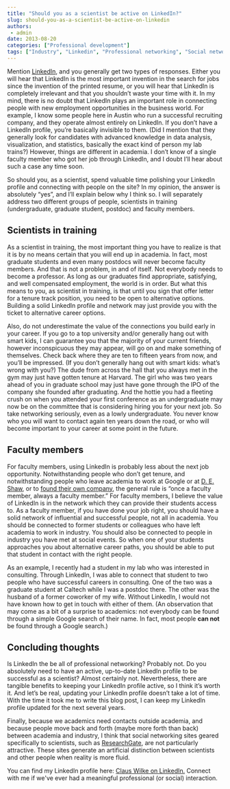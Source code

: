 ```yaml
---
title: "Should you as a scientist be active on LinkedIn?"
slug: should-you-as-a-scientist-be-active-on-linkedin
authors:
 - admin
date: 2013-08-20
categories: ["Professional development"]
tags: ["Industry", "Linkedin", "Professional networking", "Social networking"]
---
```

Mention [LinkedIn](https://www.linkedin.com/), and you generally get two types of responses. Either you will hear that LinkedIn is the most important invention in the search for jobs since the invention of the printed resume, or you will hear that LinkedIn is completely irrelevant and that you shouldn’t waste your time with it. In my mind, there is no doubt that LinkedIn plays an important role in connecting people with new employment opportunities in the business world. For example, I know some people here in Austin who run a successful recruiting company, and they operate almost entirely on LinkedIn. If you don’t have a LinkedIn profile, you’re basically invisible to them. (Did I mention that they generally look for candidates with advanced knowledge in data analysis, visualization, and statistics, basically the exact kind of person my lab trains?) However, things are different in academia. I don’t know of a single faculty member who got her job through LinkedIn, and I doubt I’ll hear about such a case any time soon.

So should you, as a scientist, spend valuable time polishing your LinkedIn profile and connecting with people on the site? In my opinion, the answer is absolutely “yes”, and I’ll explain below why I think so. I will separately address two different groups of people, scientists in training (undergraduate, graduate student, postdoc) and faculty members.

## Scientists in training

As a scientist in training, the most important thing you have to realize is that it is by no means certain that you will end up in academia. In fact, most graduate students and even many postdocs will never become faculty members. And that is not a problem, in and of itself. Not everybody needs to become a professor. As long as our graduates find appropriate, satisfying, and well compensated employment, the world is in order. But what this means to you, as scientist in training, is that until you sign that offer letter for a tenure track position, you need to be open to alternative options. Building a solid LinkedIn profile and network may just provide you with the ticket to alternative career options. 

Also, do not underestimate the value of the connections you build early in your career. If you go to a top university and/or generally hang out with smart kids, I can guarantee you that the majority of your current friends, however inconspicuous they may appear, will go on and make something of themselves. Check back where they are ten to fifteen years from now, and you’ll be impressed. (If you don’t generally hang out with smart kids: what’s wrong with you?) The dude from across the hall that you always met in the gym may just have gotten tenure at Harvard. The girl who was two years ahead of you in graduate school may just have gone through the IPO of the company she founded after graduating. And the hottie you had a fleeting crush on when you attended your first conference as an undergraduate may now be on the committee that is considering hiring you for your next job. So take networking seriously, even as a lowly undergraduate. You never know who you will want to contact again ten years down the road, or who will become important to your career at some point in the future.

## Faculty members

For faculty members, using LinkedIn is probably less about the next job opportunity. Notwithstanding people who don’t get tenure, and notwithstanding people who leave academia to work at Google or at [D. E. Shaw](http://www.deshawresearch.com/), or to [found their own company,](http://www.linkedin.com/pub/matt-winkler/7/156/830) the general rule is “once a faculty member, always a faculty member.” For faculty members, I believe the value of LinkedIn is in the network which they can provide their students access to. As a faculty member, if you have done your job right, you should have a solid network of influential and successful people, not all in academia. You should be connected to former students or colleagues who have left academia to work in industry. You should also be connected to people in industry you have met at social events. So when one of your students approaches you about alternative career paths, you should be able to put that student in contact with the right people.

As an example, I recently had a student in my lab who was interested in consulting. Through LinkedIn, I was able to connect that student to two people who have successful careers in consulting. One of the two was a graduate student at Caltech while I was a postdoc there. The other was the husband of a former coworker of my wife. Without LinkedIn, I would not have known how to get in touch with either of them. (An observation that may come as a bit of a surprise to academics: not everybody can be found through a simple Google search of their name. In fact, most people **can not** be found through a Google search.)

## Concluding thoughts

Is LinkedIn the be all of professional networking? Probably not. Do you absolutely need to have an active, up-to-date LinkedIn profile to be successful as a scientist? Almost certainly not. Nevertheless, there are tangible benefits to keeping your LinkedIn profile active, so I think it’s worth it. And let’s be real, updating your LinkedIn profile doesn’t take a lot of time. With the time it took me to write this blog post, I can keep my LinkedIn profile updated for the next several years.

Finally, because we academics need contacts outside academia, and because people move back and forth (maybe more forth than back) between academia and industry, I think that social networking sites geared specifically to scientists, such as [ResearchGate](http://www.researchgate.net/), are not particularly attractive. These sites generate an artificial distinction between scientists and other people when reality is more fluid.

You can find my LinkedIn profile here: [Claus Wilke on LinkedIn.](https://www.linkedin.com/in/clauswilke) Connect with me if we've ever had a meaningful professional (or social) interaction.
